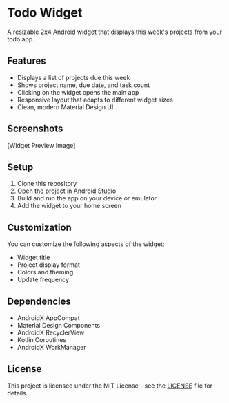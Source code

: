 # Todo Widget

A resizable 2x4 Android widget that displays this week's projects from your todo app.

## Features

- Displays a list of projects due this week
- Shows project name, due date, and task count
- Clicking on the widget opens the main app
- Responsive layout that adapts to different widget sizes
- Clean, modern Material Design UI

## Screenshots

[Widget Preview Image]

## Setup

1. Clone this repository
2. Open the project in Android Studio
3. Build and run the app on your device or emulator
4. Add the widget to your home screen

## Customization

You can customize the following aspects of the widget:

- Widget title
- Project display format
- Colors and theming
- Update frequency

## Dependencies

- AndroidX AppCompat
- Material Design Components
- AndroidX RecyclerView
- Kotlin Coroutines
- AndroidX WorkManager

## License

This project is licensed under the MIT License - see the [LICENSE](LICENSE) file for details.
